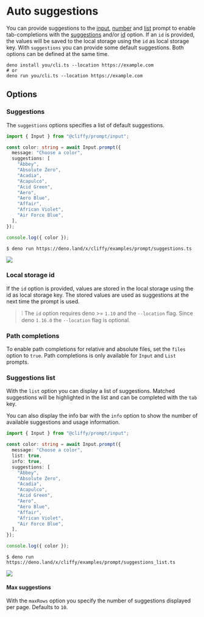 # Auto suggestions

You can provide suggestions to the [input](./types/input.md),
[number](./types/number.md) and [list](./types/list.md) prompt to enable
tab-completions with the [suggestions](#suggestions) and/or
[id](#local-storage-id) option. If an `id` is provided, the values will be saved
to the local storage using the `id` as local storage key. With `suggestions` you
can provide some default suggestions. Both options can be defined at the same
time.

```shell
deno install you/cli.ts --location https://example.com
# or
deno run you/cli.ts --location https://example.com
```

## Options

### Suggestions

The `suggestions` options specifies a list of default suggestions.

```typescript
import { Input } from "@cliffy/prompt/input";

const color: string = await Input.prompt({
  message: "Choose a color",
  suggestions: [
    "Abbey",
    "Absolute Zero",
    "Acadia",
    "Acapulco",
    "Acid Green",
    "Aero",
    "Aero Blue",
    "Affair",
    "African Violet",
    "Air Force Blue",
  ],
});

console.log({ color });
```

```console
$ deno run https://deno.land/x/cliffy/examples/prompt/suggestions.ts
```

![](assets/img/suggestions.gif)

### Local storage id

If the `id` option is provided, values are stored in the local storage using the
id as local storage key. The stored values are used as suggestions at the next
time the prompt is used.

> ❕ The `id` option requires deno >= `1.10` and the `--location` flag. Since
> deno `1.16.0` the `--location` flag is optional.

### Path completions

To enable path completions for relative and absolute files, set the `files`
option to `true`. Path completions is only available for `Input` and `List`
prompts.

### Suggestions list

With the `list` option you can display a list of suggestions. Matched
suggestions will be highlighted in the list and can be completed with the `tab`
key.

You can also display the info bar with the `info` option to show the number of
available suggestions and usage information.

```typescript
import { Input } from "@cliffy/prompt/input";

const color: string = await Input.prompt({
  message: "Choose a color",
  list: true,
  info: true,
  suggestions: [
    "Abbey",
    "Absolute Zero",
    "Acadia",
    "Acapulco",
    "Acid Green",
    "Aero",
    "Aero Blue",
    "Affair",
    "African Violet",
    "Air Force Blue",
  ],
});

console.log({ color });
```

```console
$ deno run https://deno.land/x/cliffy/examples/prompt/suggestions_list.ts
```

![](assets/img/suggestions_list.gif)

#### Max suggestions

With the `maxRows` option you specify the number of suggestions displayed per
page. Defaults to `10`.
